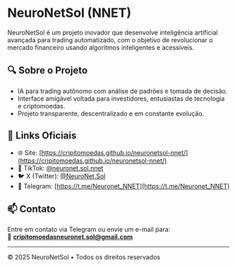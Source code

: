# NeuroNetSol (NNET)

NeuroNetSol é um projeto inovador que desenvolve inteligência artificial avançada para trading automatizado, com o objetivo de revolucionar o mercado financeiro usando algoritmos inteligentes e acessíveis.

## 🔍 Sobre o Projeto

- IA para trading autônomo com análise de padrões e tomada de decisão.
- Interface amigável voltada para investidores, entusiastas de tecnologia e criptomoedas.
- Projeto transparente, descentralizado e em constante evolução.

## 🔗 Links Oficiais

- 🌐 Site: [https://cripitomoedas.github.io/neuronetsol-nnet/](https://cripitomoedas.github.io/neuronetsol-nnet/)
- 📱 TikTok: [@neuronet.sol.nnet](https://www.tiktok.com/@neuronet.sol.nnet)
- 🐦 X (Twitter): [@NeuroNet.Sol](https://x.com/NeuroNet.Sol)
- 💬 Telegram: [https://t.me/Neuronet_NNET](https://t.me/Neuronet_NNET)

## 📫 Contato

Entre em contato via Telegram ou envie um e-mail para:  
📧 **cripitomoedasneuronet.sol@gmail.com**

---

© 2025 NeuroNetSol • Todos os direitos reservados
